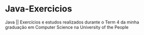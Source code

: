 # Java-Exercicios
Java || Exercícios e estudos realizados durante o Term 4 da minha graduação em Computer Science na University of the People
